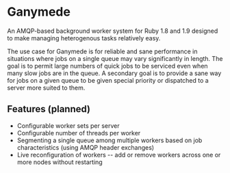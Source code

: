 # Ganymede

An AMQP-based background worker system for Ruby 1.8 and 1.9 designed to make managing heterogenous tasks relatively easy.

The use case for Ganymede is for reliable and sane performance in situations where jobs on a single queue may vary significantly
in length. The goal is to permit large numbers of quick jobs to be serviced even when many slow jobs are in the queue. A secondary
goal is to provide a sane way for jobs on a given queue to be given special priority or dispatched to a server more suited to them.

## Features (planned)

* Configurable worker sets per server
* Configurable number of threads per worker
* Segmenting a single queue among multiple workers based on job characteristics (using AMQP header exchanges)
* Live reconfiguration of workers -- add or remove workers across one or more nodes without restarting
